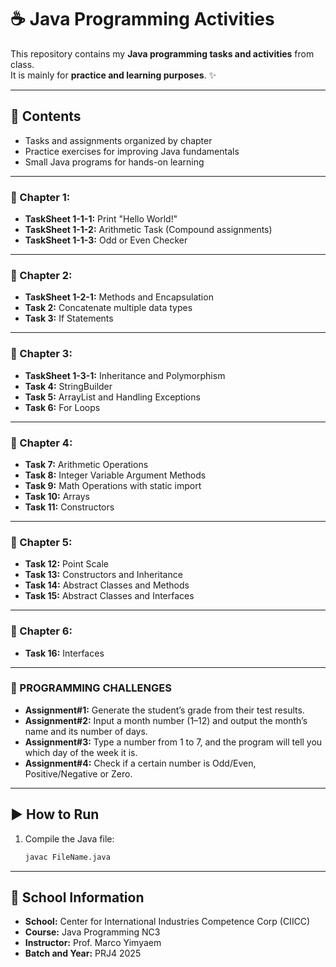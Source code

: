 # ☕ Java Programming Activities  
This repository contains my **Java programming tasks and activities** from class.  
It is mainly for **practice and learning purposes**. ✨  

---

## 📌 Contents  
- Tasks and assignments organized by chapter  
- Practice exercises for improving Java fundamentals  
- Small Java programs for hands-on learning  

---

### 📖 Chapter 1: 
- **TaskSheet 1-1-1:** Print "Hello World!"  
- **TaskSheet 1-1-2:** Arithmetic Task (Compound assignments)  
- **TaskSheet 1-1-3:** Odd or Even Checker
---

### 📖 Chapter 2:  
- **TaskSheet 1-2-1:** Methods and Encapsulation
- **Task 2:** Concatenate multiple data types
- **Task 3:** If Statements
---

### 📖 Chapter 3:  
- **TaskSheet 1-3-1:** Inheritance and Polymorphism
- **Task 4:** StringBuilder
- **Task 5:** ArrayList and Handling Exceptions
- **Task 6:** For Loops
---

### 📖 Chapter 4:  
- **Task 7:** Arithmetic Operations
- **Task 8:** Integer Variable Argument Methods
- **Task 9:** Math Operations with static import
- **Task 10:** Arrays
- **Task 11:** Constructors
---

### 📖 Chapter 5:
- **Task 12:** Point Scale
- **Task 13:** Constructors and Inheritance
- **Task 14:** Abstract Classes and Methods
- **Task 15:** Abstract Classes and Interfaces
---

### 📖 Chapter 6:
- **Task 16:** Interfaces
---

### 📖 PROGRAMMING CHALLENGES
- **Assignment#1:** Generate the student’s grade from their test results.
- **Assignment#2:** Input a month number (1–12) and output the month’s name and its number of days.
- **Assignment#3:** Type a number from 1 to 7, and the program will tell you which day of the week it is.
- **Assignment#4:** Check if a certain number is Odd/Even, Positive/Negative or Zero.

---

## ▶️ How to Run  

1. Compile the Java file:  
   ```bash
   javac FileName.java

---

## 🏫 School Information  

- **School:** Center for International Industries Competence Corp (CIICC)
- **Course:** Java Programming NC3
- **Instructor:** Prof. Marco Yimyaem
- **Batch and Year:** PRJ4 2025
